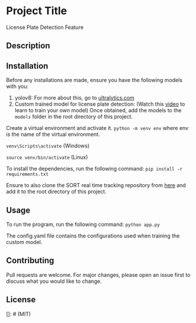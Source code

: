 # Project Title

License Plate Detection Feature

## Description


## Installation

Before any installations are made, ensure you have the following models with you:

1. yolov8: For more about this, go to [ultralytics.com](https://docs.ultralytics.com/models/yolov8/)
2. Custom trained model for license plate detection: (Watch this [video](https://youtu.be/LNwODJXcvt4) to learn to train your own model)
   Once obtained, add the models to the `models` folder in the root directory of this project.

Create a virtual environment and activate it.
`python -m venv env` where env is the name of the virtual environment.

`venv\Scripts\activate` (Windows)

`source venv/bin/activate` (Linux)

To install the dependencies, run the following command:
`pip install -r requirements.txt`

Ensure to also clone the SORT real time tracking repository from [here](https://github.com/abewley/sort) and add it to the root directory of this project.

## Usage

To run the program, run the following command:
`python app.py`

The config.yaml file contains the configurations used when training the custom model.

## Contributing

Pull requests are welcome. For major changes, please open an issue first to discuss what you would like to change.

## License

[]: # (MIT)
